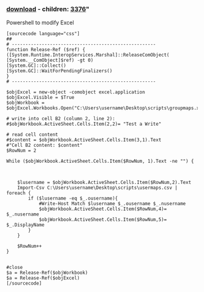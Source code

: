 ﻿---
pid:            3375
parent:         0
children:       3376
poster:         Trevor
title:          
date:           2012-04-19 19:12:15
format:         posh
---

# 

### [download](3375.ps1) - children: [3376](3376.md)"

Powershell to modify Excel

```posh
[sourcecode language="css"]
##
# ----------------------------------------------------- 
function Release-Ref ($ref) { 
([System.Runtime.InteropServices.Marshal]::ReleaseComObject( 
[System.__ComObject]$ref) -gt 0) 
[System.GC]::Collect() 
[System.GC]::WaitForPendingFinalizers() 
} 
# ----------------------------------------------------- 
 
$objExcel = new-object -comobject excel.application  
$objExcel.Visible = $True  
$objWorkbook = $objExcel.Workbooks.Open("C:\Users\username\Desktop\scripts\groupmaps.xlsx") 

# write into cell B2 (column 2, line 2):
#$objWorkbook.ActiveSheet.Cells.Item(2,2)= "Test a Write"

# read cell content
#$content = $objWorkbook.ActiveSheet.Cells.Item(3,1).Text
#"Cell B2 content: $content"
$RowNum = 2

While ($objWorkbook.ActiveSheet.Cells.Item($RowNum, 1).Text -ne "") {
 
    
    
    $lusername = $objWorkbook.ActiveSheet.Cells.Item($RowNum,2).Text
    Import-Csv C:\Users\username\Desktop\scripts\usermaps.csv | foreach {
		if ($lusername -eq $_.ousername){
			#Write-Host Match $lusername $_.ousername $_.nusername
			$objWorkbook.ActiveSheet.Cells.Item($RowNum,4)= $_.nusername
			$objWorkbook.ActiveSheet.Cells.Item($RowNum,5)= $_.DisplayName
		}
	}
	           
    $RowNum++
}
 
 
#close 
$a = Release-Ref($objWorkbook) 
$a = Release-Ref($objExcel)  
[/sourcecode]
```
